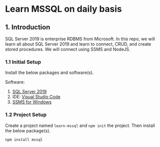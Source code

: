 # Learn MSSQL on daily basis

## 1. Introduction

SQL Server 2019 is enterprise RDBMS from Microsoft. In this repo, we will learn all about SQL Server 2019 and learn to connect, CRUD, and create stored procedures. We will connect using SSMS and NodeJS.

### 1.1 Initial Setup

Install the below packages and software(s).

Software: 
1. [SQL Server 2019](https://www.microsoft.com/en-us/sql-server/sql-server-downloads) <br>
2. IDE: [Visual Studio Code](https://code.visualstudio.com/download)
3. [SSMS for Windows](https://aka.ms/ssmsfullsetup)

### 1.2 Project Setup

Create a project named `learn-mssql` and `npm init` the project. Then install the below package(s).

```
npm install mssql
```

